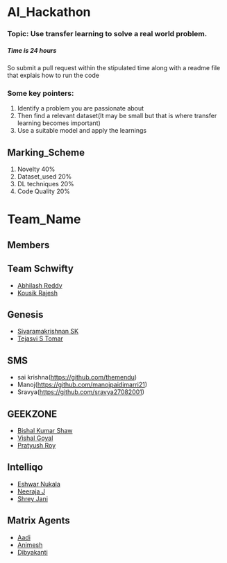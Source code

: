 # AI_Hackathon

### Topic: Use transfer learning to solve a real world problem.
##### Time is 24 hours
So submit a pull request within the stipulated time along with a readme file that explais how to run the code 

### Some key pointers:
1. Identify a problem you are passionate about
2. Then find a relevant dataset(It may be small but that is where transfer learning becomes important)
3. Use a suitable model and apply the learnings

## Marking_Scheme
1. Novelty       40%
2. Dataset_used  20%
3. DL techniques 20%
4. Code Quality  20%



# Team_Name
## Members

## Team Schwifty
- [Abhilash Reddy](https://github.com/abhilashreddys)
- [Kousik Rajesh](https://github.com/kousikr26)

## Genesis
- [Sivaramakrishnan SK](https://github.com/sk124)
- [Tejasvi S Tomar](https://github.com/tejasvi)

## SMS
- sai krishna(https://github.com/themendu)
- Manoj(https://github.com/manojpaidimarri21)
- Sravya(https://github.com/sravya27082001)

## GEEKZONE
- [Bishal Kumar Shaw](https://github.com/bishal1212)
- [Vishal Goyal](https://github.com/b)
- [Pratyush Roy](https://github.com/c)

## Intelliqo
- [Eshwar Nukala](https://github.com/eshwar28)
- [Neeraja J](https://github.com/jayne228)
- [Shrey Jani](https://github.com/jani-boop)

## Matrix Agents
- [Aadi](https://github.com/aadig15)
- [Animesh](https://github.com/animeshrdso)
- [Dibyakanti](https://github.com/Dibyakanti)



